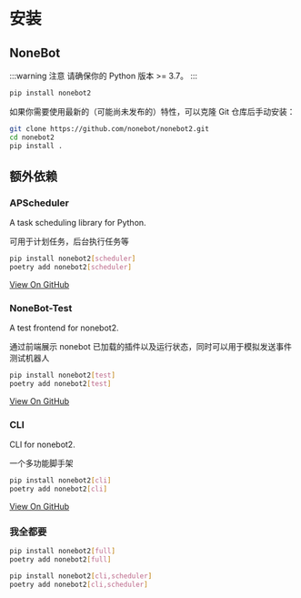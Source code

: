 # 安装

## NoneBot

:::warning 注意
请确保你的 Python 版本 >= 3.7。
:::

```bash
pip install nonebot2
```

如果你需要使用最新的（可能尚未发布的）特性，可以克隆 Git 仓库后手动安装：

```bash
git clone https://github.com/nonebot/nonebot2.git
cd nonebot2
pip install .
```

## 额外依赖

### APScheduler

A task scheduling library for Python.

可用于计划任务，后台执行任务等

```bash
pip install nonebot2[scheduler]
poetry add nonebot2[scheduler]
```

[View On GitHub](https://github.com/agronholm/apscheduler)

### NoneBot-Test

A test frontend for nonebot2.

通过前端展示 nonebot 已加载的插件以及运行状态，同时可以用于模拟发送事件测试机器人

```bash
pip install nonebot2[test]
poetry add nonebot2[test]
```

[View On GitHub](https://github.com/nonebot/nonebot-test)

### CLI

CLI for nonebot2.

一个多功能脚手架

```bash
pip install nonebot2[cli]
poetry add nonebot2[cli]
```

[View On GitHub](https://github.com/yanyongyu/nb-cli)

### 我全都要

```bash
pip install nonebot2[full]
poetry add nonebot2[full]
```

```bash
pip install nonebot2[cli,scheduler]
poetry add nonebot2[cli,scheduler]
```
